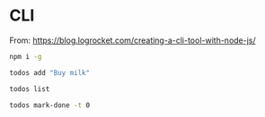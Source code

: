 # CLI

From: https://blog.logrocket.com/creating-a-cli-tool-with-node-js/

```bash
npm i -g
```

```bash
todos add "Buy milk"
```

```bash
todos list
```

```bash
todos mark-done -t 0
```
